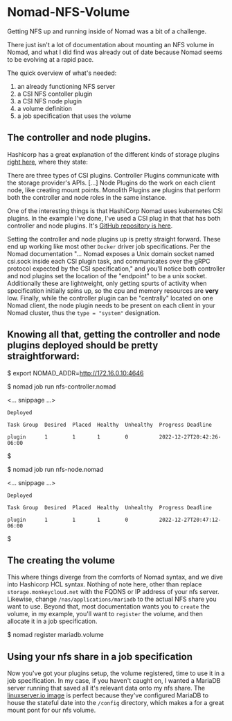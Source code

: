 # Nomad-NFS-Volume
Getting NFS up and running inside of Nomad was a bit of a challenge.

There just isn't a lot of documentation about mounting an NFS volume in Nomad,
and what I did find was already out of date because Nomad seems to be evolving
at a rapid pace.

The quick overview of what's needed:
1. an already functioning NFS server
1. a CSI NFS contoller plugin
1. a CSI NFS node plugin
1. a volume definition
1. a job specification that uses the volume

## The controller and node plugins. 
Hashicorp has a great explanation of the different kinds of storage plugins
[right here](https://developer.hashicorp.com/nomad/docs/concepts/plugins/csi), where they state:

There are three types of CSI plugins. Controller Plugins communicate with the
storage provider's APIs. [...] Node Plugins do the work on each client node,
like creating mount points. Monolith Plugins are plugins that perform both the
controller and node roles in the same instance.

One of the interesting things is that HashiCorp Nomad uses kubernetes CSI
plugins. In the example I've done, I've used a CSI plug in that that has both
controller and node plugins. It's [GitHub repository is here](https://github.com/kubernetes-csi/csi-driver-nfs).

Setting the controller and node plugins up is pretty straight forward.  These
end up working like most other `Docker` driver job specifications. Per the
Nomad documentation "... Nomad exposes a Unix domain socket named csi.sock
inside each CSI plugin task, and communicates over the gRPC protocol expected
by the CSI specification," and you'll notice both controller and nod plugins
set the location of the "endpoint" to be a unix socket. Additionally these
are lightweight, only getting spurts of activity when specification initially
spins up, so the cpu and memory resources are **very** low. Finally, while the
controller plugin can be "centrally" located on one Nomad client, the node
plugin needs to be present on each client in your Nomad cluster, thus the
`type = "system"` designation.

Knowing all that, getting the controller and node plugins deployed should be
pretty straightforward:
---
$ export NOMAD_ADDR=http://172.16.0.10:4646

$ nomad job run nfs-controller.nomad

 <... snippage ...>
 
    Deployed
    
    Task Group  Desired  Placed  Healthy  Unhealthy  Progress Deadline
    
    plugin      1        1       1        0          2022-12-27T20:42:26-06:00
    
$

$ nomad job run nfs-node.nomad

 <... snippage ...>
 
    Deployed
    
    Task Group  Desired  Placed  Healthy  Unhealthy  Progress Deadline
    
    plugin      1        1       1        0          2022-12-27T20:47:12-06:00
    
$

## The creating the volume

This where things diverge from the comforts of Nomad syntax, and we dive into
Hashicorp HCL syntax. Nothing of note here, other than replace
`storage.monkeycloud.net` with the FQDNS or IP address of your nfs server.
Likewise, change `/nas/applications/mariadb` to the actual NFS share you want
to use. Beyond that, most documentation wants you to `create` the volume, in my
example, you'll want to `register` the volume, and then allocate it in a job
specification.

$ nomad register mariadb.volume

## Using your nfs share in a job specification

Now you've got your plugins setup, the volume registered, time to use it in
a job specification. In my case, if you haven't caught on, I wanted a MariaDB
server running that saved all it's relevant data onto my nfs share. The
[linuxserver.io image](https://hub.docker.com/r/linuxserver/mariadb/#!) is perfect because they've configured MariaDB to house
the stateful date into the `/config` directory, which makes a for a great
mount pont for our nfs volume.

